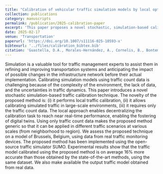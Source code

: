 ```yaml
---
title: "Calibration of vehicular traffic simulation models by local optimization"
collection: publications
category: manuscripts
permalink: /publication/2025-calibration-paper
excerpt: 'This paper proposes a novel stochastic, simulation-based calibration method that uses only traffic count data to improve the accuracy, scalability, and real-time applicability of traffic models, demonstrating a 16% accuracy gain over state-of-the-art methods in a Brussels case study.'
date: 2025-02-17
venue: 'Transportation'
paperurl: 'https://doi.org/10.1007/s11116-025-10593-x'
bibtexurl: '../files/calibration_bibtex.bib'
citation: 'Guastella, D.A., Morales-Hernández, A., Cornelis, B., Bontempi, G. (2025). &quot;Calibration of vehicular traffic simulation models by local optimization.&quot; <i>Transportation</i>.'
---
```


Simulation is a valuable tool for traffic management experts to assist them in refining and improving transportation systems and anticipating the impact of possible changes in the infrastructure network before their actual implementation. Calibrating simulation models using traffic count data is challenging because of the complexity of the environment, the lack of data, and the uncertainties in traffic dynamics. This paper introduces a novel stochastic simulation-based traffic calibration technique. The novelty of the proposed method is: (i) it performs local traffic calibration, (ii) it allows calibrating simulated traffic in large-scale environments, (iii) it requires only the traffic count data. The local approach enables decentralizing the calibration task to reach near real-time performance, enabling the fostering of digital twins. Using only traffic count data makes the proposed method generic so that it can be applied in different traffic scenarios at various scales (from neighborhood to region). We assess the proposed technique on a model of Brussels, Belgium, using data from real traffic monitoring devices. The proposed method has been implemented using the open-source traffic simulator SUMO. Experimental results show that the traffic model calibrated using the proposed method is on average 16% more accurate than those obtained by the state-of-the-art methods, using the same dataset. We also make available the output traffic model obtained from real data.
